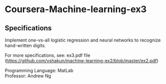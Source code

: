 # Coursera-Machine-learning-ex3

## Specifications

Implement one-vs-all logistic regression and neural networks to recognize hand-written digits.

For more specifications, see: ex3.pdf file (https://github.com/vshakun/machine-learning-ex2/blob/master/ex2.pdf)

Programming Language: MatLab <br/>
Professor: Andrew Ng 